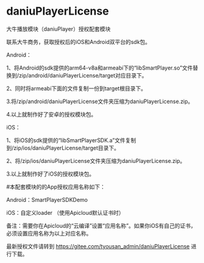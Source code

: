 # daniuPlayerLicense
大牛播放模块（daniuPlayer）授权配套模块

联系大牛商务，获取授权后的iOS和Android双平台的sdk包。

Android：

1、将Android的sdk提供的arm64-v8a和armeabi下的“libSmartPlayer.so”文件替换到/zip/android/daniuPlayerLicense/target对应目录下。

2、同时将armeabi下面的文件复制一份到target根目录下。

3.将/zip/android/daniuPlayerLicense文件夹压缩为daniuPlayerLicense.zip。

4.以上就制作好了安卓的授权模块包。

iOS：

1、将iOS的sdk提供的“libSmartPlayerSDK.a”文件复制到/zip/ios/daniuPlayerLicense/target目录下。

2、将/zip/ios/daniuPlayerLicense文件夹压缩为daniuPlayerLicense.zip。

3.以上就制作好了iOS的授权模块包。


#本配套模块的的App授权应用名称如下：

Android：SmartPlayerSDKDemo

iOS：自定义loader  （使用Apicloud默认证书时）

备注：需要你在Apicloud的“云编译”设置“应用名称”。如果你iOS有自己的证书，必须设置应用名称为以上对应名称。



最新授权文件请转到 https://gitee.com/tyousan_admin/daniuPlayerLicense 进行下载。
